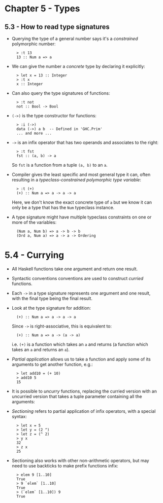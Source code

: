 # Chapter 5 - Types

## 5.3 - How to read type signatures

- Querying the type of a general number says it's a _constrained_ polymorphic number:

        > :t 13
        13 :: Num a => a

- We can give the number a _concrete_ type by declaring it explicitly:

        > let x = 13 :: Integer
        > :t x
        x :: Integer

- Can also query the type signatures of functions:

        > :t not
        not :: Bool -> Bool

- `(->)` is the type constructor for functions:

        > :i (->)
        data (->) a b  -- Defined in 'GHC.Prim'
        ... and more ...

- `->` is an infix operator that has two operands and associates to the right:

        > :t fst
        fst :: (a, b) -> a

    So `fst` is a function from a tuple `(a, b)` to an `a`.

- Compiler gives the least specific and most general type it can, often resulting in a _typeclass-constrained polymorphic type variable_:

        > :t (+)
        (+) :: Num a => a -> a -> a

    Here, we don't know the exact concrete type of `a` but we know it can only be a type that has the `Num` typeclass instance.

- A type signature might have multiple typeclass constraints on one or more of the variables:

        (Num a, Num b) => a -> b -> b
        (Ord a, Num a) => a -> a -> Ordering


# 5.4 - Currying

- All Haskell functions take one argument and return one result.

- Syntactic conventions conventions are used to construct _curried_ functions.

- Each `->` in a type signature represents one argument and one result, with the final type being the final result.

- Look at the type signature for addition:

        (+) :: Num a => a -> a -> a

  Since `->` is right-associative, this is equivalent to:

        (+) :: Num a => a -> (a -> a)

  i.e. `(+)` is a function which takes an `a` and returns (a function which takes an `a` and returns an `a`).

- _Partial application_ allows us to take a function and apply some of its arguments to get another function, e.g.:

        > let add10 = (+ 10)
        > add10 5
        15

- It is possible to _uncurry_ functions, replacing the curried version with an uncurried version that takes a tuple parameter containing all the arguments:

- _Sectioning_ refers to partial application of infix operators, with a special syntax:

        > let x = 5
        > let y = (2 ^)
        > let z = (^ 2)
        > y x
        32
        > z x
        25

- Sectioning also works with other non-arithmetic operators, but may need to use backticks to make prefix functions infix:

        > elem 9 [1..10]
        True
        > 9 `elem` [1..10]
        True
        > (`elem` [1..10]) 9
        True


